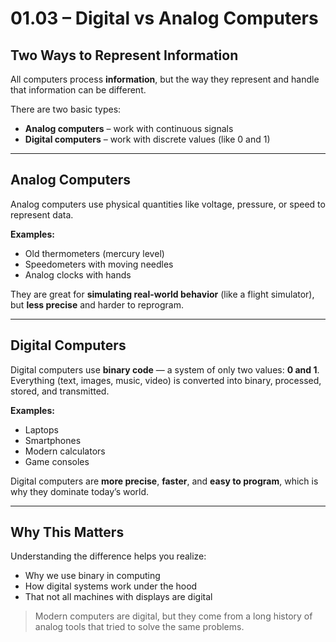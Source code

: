# 01.03 – Digital vs Analog Computers

## Two Ways to Represent Information

All computers process **information**, but the way they represent and handle that information can be different.

There are two basic types:

- **Analog computers** – work with continuous signals  
- **Digital computers** – work with discrete values (like 0 and 1)

---

## Analog Computers

Analog computers use physical quantities like voltage, pressure, or speed to represent data.

**Examples:**
- Old thermometers (mercury level)
- Speedometers with moving needles
- Analog clocks with hands

They are great for **simulating real-world behavior** (like a flight simulator), but **less precise** and harder to reprogram.

---

## Digital Computers

Digital computers use **binary code** — a system of only two values: **0 and 1**.  
Everything (text, images, music, video) is converted into binary, processed, stored, and transmitted.

**Examples:**
- Laptops
- Smartphones
- Modern calculators
- Game consoles

Digital computers are **more precise**, **faster**, and **easy to program**, which is why they dominate today’s world.

---

## Why This Matters

Understanding the difference helps you realize:
- Why we use binary in computing
- How digital systems work under the hood
- That not all machines with displays are digital

> Modern computers are digital, but they come from a long history of analog tools that tried to solve the same problems.
